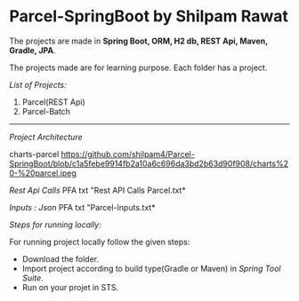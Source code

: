 # Parcel-SpringBoot by Shilpam Rawat
The projects are made in **Spring Boot, ORM, H2 db, REST Api, Maven, Gradle, JPA**.

The projects made are for learning purpose.
Each folder has a project.

*List of Projects:*
1. Parcel(REST Api)
1. Parcel-Batch

--------------------------------------------------------
*Project Architecture*

charts-parcel https://github.com/shilpam4/Parcel-SpringBoot/blob/c1a5febe9914fb2a10a6c696da3bd2b63d90f908/charts%20-%20parcel.jpeg

*Rest Api Calls*
PFA txt "Rest API Calls Parcel.txt*

*Inputs : Json*
PFA txt "Parcel-Inputs.txt*


*Steps for running locally:*

For running project locally follow the given steps:
* Download the folder.
* Import project according to build type(Gradle or Maven) in *Spring Tool Suite*.
* Run on your projet in STS.
